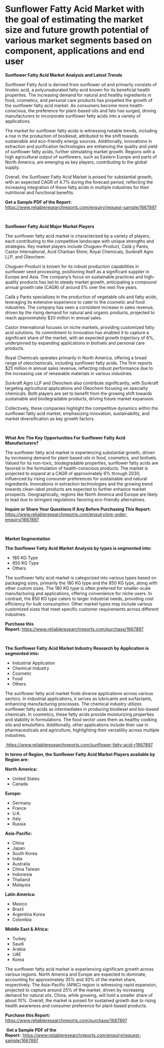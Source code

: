 <p><h1>Sunflower Fatty Acid Market with the goal of estimating the market size and future growth potential of various market segments based on component, applications and end user</h1></p><p><strong>Sunflower Fatty Acid Market Analysis and Latest Trends</strong></p>
<p><p>Sunflower Fatty Acid is derived from sunflower oil and primarily consists of linoleic acid, a polyunsaturated fatty acid known for its beneficial health properties. The increasing demand for natural and healthy ingredients in food, cosmetics, and personal care products has propelled the growth of the sunflower fatty acid market. As consumers become more health-conscious, the preference for plant-based oils and fats has surged, driving manufacturers to incorporate sunflower fatty acids into a variety of applications.</p><p>The market for sunflower fatty acids is witnessing notable trends, including a rise in the production of biodiesel, attributed to the shift towards sustainable and eco-friendly energy sources. Additionally, innovations in extraction and purification technologies are enhancing the quality and yield of sunflower fatty acids, further stimulating market growth. Regions with a high agricultural output of sunflowers, such as Eastern Europe and parts of North America, are emerging as key players, contributing to the global supply.</p><p>Overall, the Sunflower Fatty Acid Market is poised for substantial growth, with an expected CAGR of 4.7% during the forecast period, reflecting the increasing integration of these fatty acids in multiple industries for their nutritional and functional benefits.</p></p>
<p><strong>Get a Sample PDF of the Report:&nbsp;</strong> <a href="https://www.reliableresearchreports.com/enquiry/request-sample/1667897?utm_campaign=2278&utm_medium=2&utm_source=Github&utm_content=ia&utm_term=18042025&utm_id=sunflower-fatty-acid">https://www.reliableresearchreports.com/enquiry/request-sample/1667897</a></p>
<p>&nbsp;</p>
<p><strong>Sunflower Fatty Acid Major Market Players</strong></p>
<p><p>The sunflower fatty acid market is characterized by a variety of players, each contributing to the competitive landscape with unique strengths and strategies. Key market players include Chuguev-Product, Cailà y Parés, Castor International, Acid Charban Shimi, Royal Chemicals, Sunkraft Agro LLP, and Oleochem.</p><p>Chuguev-Product is known for its robust production capabilities in sunflower seed processing, positioning itself as a significant supplier in Europe and Asia. The company’s focus on sustainable practices and high-quality products has led to steady market growth, anticipating a compound annual growth rate (CAGR) of around 5% over the next five years.</p><p>Cailà y Parés specializes in the production of vegetable oils and fatty acids, leveraging its extensive experience to cater to the cosmetic and food industries. The company has seen a consistent increase in sales revenue, driven by the rising demand for natural and organic products, projected to reach approximately $20 million in annual sales.</p><p>Castor International focuses on niche markets, providing customized fatty acid solutions. Its commitment to innovation has enabled it to capture a significant share of the market, with an expected growth trajectory of 6%, underpinned by expanding applications in biofuels and personal care products.</p><p>Royal Chemicals operates primarily in North America, offering a broad range of oleochemicals, including sunflower fatty acids. The firm reports $25 million in annual sales revenue, reflecting robust performance due to the increasing use of renewable materials in various industries.</p><p>Sunkraft Agro LLP and Oleochem also contribute significantly, with Sunkraft targeting agricultural applications and Oleochem focusing on specialty chemicals. Both players are set to benefit from the growing shift towards sustainable and biodegradable products, driving future market expansion.</p><p>Collectively, these companies highlight the competitive dynamics within the sunflower fatty acid market, emphasizing innovation, sustainability, and market diversification as key growth factors.</p></p>
<p>&nbsp;</p>
<p><strong>What Are The Key Opportunities For Sunflower Fatty Acid Manufacturers?</strong></p>
<p><p>The sunflower fatty acid market is experiencing substantial growth, driven by increasing demand for plant-based oils in food, cosmetics, and biofuels. Valued for its non-toxic, biodegradable properties, sunflower fatty acids are favored in the formulation of health-conscious products. The market is projected to expand at a CAGR of approximately 6% through 2030, influenced by rising consumer preferences for sustainable and natural ingredients. Innovations in extraction technologies and the growing trend towards clean-label products are expected to further enhance market prospects. Geographically, regions like North America and Europe are likely to lead due to stringent regulations favoring eco-friendly alternatives.</p></p>
<p><strong>Inquire or Share Your Questions If Any Before Purchasing This Report:</strong> <a href="https://www.reliableresearchreports.com/enquiry/pre-order-enquiry/1667897?utm_campaign=2278&utm_medium=2&utm_source=Github&utm_content=ia&utm_term=18042025&utm_id=sunflower-fatty-acid">https://www.reliableresearchreports.com/enquiry/pre-order-enquiry/1667897</a></p>
<p>&nbsp;</p>
<p><strong>Market Segmentation</strong></p>
<p><strong>The Sunflower Fatty Acid Market Analysis by types is segmented into:</strong></p>
<p><ul><li>180 KG Type</li><li>850 KG Type</li><li>Others</li></ul></p>
<p><p>The sunflower fatty acid market is categorized into various types based on packaging sizes, primarily the 180 KG type and the 850 KG type, along with other custom sizes. The 180 KG type is often preferred for smaller-scale manufacturing and applications, offering convenience for niche users. In contrast, the 850 KG type caters to larger industrial needs, providing cost efficiency for bulk consumption. Other market types may include various customized sizes that meet specific customer requirements across different industries.</p></p>
<p><strong>Purchase this Report:&nbsp;</strong><a href="https://www.reliableresearchreports.com/purchase/1667897?utm_campaign=2278&utm_medium=2&utm_source=Github&utm_content=ia&utm_term=18042025&utm_id=sunflower-fatty-acid">https://www.reliableresearchreports.com/purchase/1667897</a></p>
<p>&nbsp;</p>
<p><strong>The Sunflower Fatty Acid Market Industry Research by Application is segmented into:</strong></p>
<p><ul><li>Industrial Application</li><li>Chemical Industry</li><li>Cosmetic</li><li>Food</li><li>Others</li></ul></p>
<p><p>The sunflower fatty acid market finds diverse applications across various sectors. In industrial applications, it serves as lubricants and surfactants, enhancing manufacturing processes. The chemical industry utilizes sunflower fatty acids as intermediates in producing biodiesel and bio-based chemicals. In cosmetics, these fatty acids provide moisturizing properties and stability in formulations. The food sector uses them as healthy cooking oils and emulsifiers. Additionally, other applications include their use in pharmaceuticals and agriculture, highlighting their versatility across multiple industries.</p></p>
<p><a href="https://www.reliableresearchreports.com/sunflower-fatty-acid-r1667897?utm_campaign=2278&utm_medium=2&utm_source=Github&utm_content=ia&utm_term=18042025&utm_id=sunflower-fatty-acid">&nbsp;https://www.reliableresearchreports.com/sunflower-fatty-acid-r1667897</a></p>
<p><strong>In terms of Region, the Sunflower Fatty Acid Market Players available by Region are:</strong></p>
<p>
    <p> <strong> North America: </strong>
        <ul>
            <li>United States</li>
            <li>Canada</li>
        </ul>
        </p> 
    <p> <strong> Europe: </strong>
        <ul>
            <li>Germany</li>
            <li>France</li>
            <li>U.K.</li>
            <li>Italy</li>
            <li>Russia</li>
        </ul>
        </p> 
    <p> <strong> Asia-Pacific: </strong>
        <ul>
            <li>China</li>
            <li>Japan</li>
            <li>South Korea</li>
            <li>India</li>
            <li>Australia</li>
            <li>China Taiwan</li>
            <li>Indonesia</li>
            <li>Thailand</li>
            <li>Malaysia</li>
        </ul>
        </p> 
    <p> <strong> Latin America: </strong>
        <ul>
            <li>Mexico</li>
            <li>Brazil</li>
            <li>Argentina Korea</li>
            <li>Colombia</li>
        </ul>
        </p> 
    <p> <strong> Middle East & Africa: </strong>
        <ul>
            <li>Turkey</li>
            <li>Saudi</li>
            <li>Arabia</li>
            <li>UAE</li>
            <li>Korea</li>
        </ul>
    </p>
    </p>
<p><p>The sunflower fatty acid market is experiencing significant growth across various regions. North America and Europe are expected to dominate, accounting for approximately 35% and 30% of the market share, respectively. The Asia-Pacific (APAC) region is witnessing rapid expansion, projected to capture around 25% of the market, driven by increasing demand for natural oils. China, while growing, will hold a smaller share of about 10%. Overall, the market is poised for sustained growth due to rising health awareness and consumer preference for plant-based products.</p></p>
<p><strong>Purchase this Report: </strong><a href="https://www.reliableresearchreports.com/purchase/1667897?utm_campaign=2278&utm_medium=2&utm_source=Github&utm_content=ia&utm_term=18042025&utm_id=sunflower-fatty-acid">https://www.reliableresearchreports.com/purchase/1667897</a></p>
<p>&nbsp;<strong>Get a Sample PDF of the Report:&nbsp;&nbsp;</strong><a href="https://www.reliableresearchreports.com/enquiry/request-sample/1667897?utm_campaign=2278&utm_medium=2&utm_source=Github&utm_content=ia&utm_term=18042025&utm_id=sunflower-fatty-acid">https://www.reliableresearchreports.com/enquiry/request-sample/1667897</a></p>
<p><strong></strong></p>
<p><p></p><p></p><p></p></p>